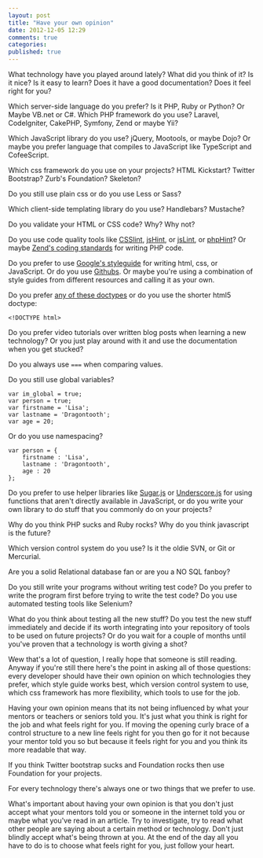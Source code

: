 ```yaml
---
layout: post
title: "Have your own opinion"
date: 2012-12-05 12:29
comments: true
categories: 
published: true
---
```


What technology have you played around lately? What did you think of it?
Is it nice? Is it easy to learn? Does it have a good documentation? Does it feel right for you?

Which server-side language do you prefer? Is it PHP, Ruby or Python? Or Maybe VB.net or C#.
Which PHP framework do you use? Laravel, CodeIgniter, CakePHP, Symfony, Zend or maybe Yii?

Which JavaScript library do you use? jQuery, Mootools, or maybe Dojo?
Or maybe you prefer language that compiles to JavaScript like TypeScript and CofeeScript.

Which css framework do you use on your projects? HTML Kickstart? Twitter Bootstrap? Zurb's Foundation? Skeleton?

Do you still use plain css or do you use Less or Sass?

Which client-side templating library do you use? Handlebars? Mustache?

Do you validate your HTML or CSS code? Why? Why not?

Do you use code quality tools like [CSSlint](http://csslint.net/), [jsHint](http://www.jshint.com/), or [jsLint](http://www.jslint.com/), or [phpHint](http://phphint.org/)?
Or maybe [Zend's coding standards](http://framework.zend.com/manual/1.12/en/coding-standard.coding-style.html) for writing PHP code.

Do you prefer to use [Google's styleguide](https://code.google.com/p/google-styleguide/) for writing html, css, or JavaScript. Or do you use [Githubs](https://github.com/styleguide/). 
Or maybe you're using a combination of style guides from different resources and calling it as your own.

Do you prefer [any of these doctypes](http://www.htmlhelp.com/tools/validator/doctype.html) or do you use the shorter html5 doctype:

```
<!DOCTYPE html>
```

Do you prefer video tutorials over written blog posts when learning a new technology? Or you just play around with it and use the documentation when you get stucked?

Do you always use ```===``` when comparing values.

Do you still use global variables?

```
var im_global = true;
var person = true;
var firstname = 'Lisa';
var lastname = 'Dragontooth';
var age = 20;
```
Or do you use namespacing?

```
var person = {
	firstname : 'Lisa',
	lastname : 'Dragontooth',
	age : 20
};
```

Do you prefer to use helper libraries like [Sugar.js](http://sugarjs.com/) or [Underscore.js](http://underscorejs.org/) for using functions
that aren't directly available in JavaScript, or do you write your own library to do stuff that you commonly do on your projects?

Why do you think PHP sucks and Ruby rocks? Why do you think javascript is the future?

Which version control system do you use? Is it the oldie SVN, or Git or Mercurial.

Are you a solid Relational database fan or are you a NO SQL fanboy?

Do you still write your programs without writing test code? Do you prefer to write the program first before trying to write the test code?
Do you use automated testing tools like Selenium?

What do you think about testing all the new stuff? Do you test the new stuff immediately and decide if its worth integrating into your
repository of tools to be used on future projects? Or do you wait for a couple of months until you've proven that a technology is worth giving a shot?

Wew that's a lot of question, I really hope that someone is still reading. Anyway if you're still there here's the point in 
asking all of those questions: every developer should have their own opinion on which technologies they prefer, which style guide works 
best, which version control system to use, which css framework has more flexibility, which tools to use for the job.

Having your own opinion means that its not being influenced by what your mentors or teachers or seniors told you. 
It's just what you think is right for the job and what feels right for you. 
If moving the opening curly brace of a control structure to a new line feels right
for you then go for it not because your mentor told you so but because it feels right for you and you think its more readable that way.

If you think Twitter bootstrap sucks and Foundation rocks then use Foundation for your projects. 

For every technology there's always one or two things that we prefer to use.

What's important about having your own opinion is that you don't just accept what your mentors told you or someone in the internet told you or maybe what you've read in an article.
Try to investigate, try to read what other people are saying about a certain method or technology. 
Don't just blindly accept what's being thrown at you. At the end of the day all you have to do is to choose what feels right for you, just follow your heart.  




